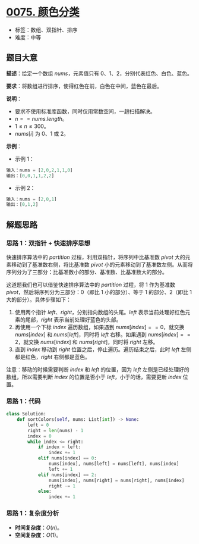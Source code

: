 # [0075. 颜色分类](https://leetcode.cn/problems/sort-colors/)

- 标签：数组、双指针、排序
- 难度：中等

## 题目大意

**描述**：给定一个数组 $nums$，元素值只有 $0$、$1$、$2$，分别代表红色、白色、蓝色。

**要求**：将数组进行排序，使得红色在前，白色在中间，蓝色在最后。

**说明**：

- 要求不使用标准库函数，同时仅用常数空间，一趟扫描解决。
- $n == nums.length$。
- $1 \le n \le 300$。
- $nums[i]$ 为 $0$、$1$ 或 $2$。

**示例**：

- 示例 1：

```python
输入：nums = [2,0,2,1,1,0]
输出：[0,0,1,1,2,2]
```

- 示例 2：

```python
输入：nums = [2,0,1]
输出：[0,1,2]
```

## 解题思路

### 思路 1：双指针 + 快速排序思想

快速排序算法中的 $partition$ 过程，利用双指针，将序列中比基准数 $pivot$ 大的元素移动到了基准数右侧，将比基准数 $pivot$ 小的元素移动到了基准数左侧。从而将序列分为了三部分：比基准数小的部分、基准数、比基准数大的部分。

这道题我们也可以借鉴快速排序算法中的 $partition$ 过程，将 $1$ 作为基准数 $pivot$，然后将序列分为三部分：$0$（即比 $1$ 小的部分）、等于 $1$ 的部分、$2$（即比 $1$ 大的部分）。具体步骤如下：

1. 使用两个指针 $left$、$right$，分别指向数组的头尾。$left$ 表示当前处理好红色元素的尾部，$right$ 表示当前处理好蓝色的头部。
2. 再使用一个下标 $index$ 遍历数组，如果遇到 $nums[index] == 0$，就交换 $nums[index]$ 和 $nums[left]$，同时将 $left$ 右移。如果遇到 $nums[index] == 2$，就交换 $nums[index]$ 和 $nums[right]$，同时将 $right$ 左移。
3. 直到 $index$ 移动到 $right$ 位置之后，停止遍历。遍历结束之后，此时 $left$ 左侧都是红色，$right$ 右侧都是蓝色。

注意：移动的时候需要判断 $index$ 和 $left$ 的位置，因为 $left$ 左侧是已经处理好的数组，所以需要判断 $index$ 的位置是否小于 $left$，小于的话，需要更新 $index$ 位置。

### 思路 1：代码

```python
class Solution:
    def sortColors(self, nums: List[int]) -> None:
        left = 0
        right = len(nums) - 1
        index = 0
        while index <= right:
            if index < left:
                index += 1
            elif nums[index] == 0:
                nums[index], nums[left] = nums[left], nums[index]
                left += 1
            elif nums[index] == 2:
                nums[index], nums[right] = nums[right], nums[index]
                right -= 1
            else:
                index += 1
```

### 思路 1：复杂度分析

- **时间复杂度**：$O(n)$。
- **空间复杂度**：$O(1)$。


